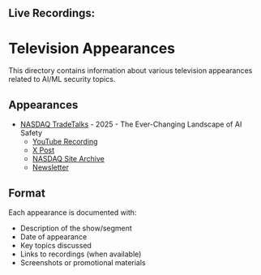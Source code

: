 ## Live Recordings:

# Television Appearances

This directory contains information about various television appearances related to AI/ML security topics.

## Appearances

- [NASDAQ TradeTalks](./nasdaq-tradetalks/README.md) - 2025 - The Ever-Changing Landscape of AI Safety
  - [YouTube Recording](https://www.youtube.com/watch?v=kWJyrbWsRNk)
  - [X Post](https://x.com/TradeTalks/status/1910011018417152209)
  - [NASDAQ Site Archive](https://www.nasdaq.com/tradetalks)
  - [Newsletter](https://nd.nasdaq.com/index.php/email/emailWebview?email=MzAzLVFLTS00NjMAAAGZvtyL08Ia-vzz6UkWW2Cy1pxd4KKA_IB971Vv4isec8ZPn9Yn4zf6SN6GDxFLlqHXhOeIcraIZ1_20-X0JHaPFQJAiOmMFrvSAw)

## Format

Each appearance is documented with:
- Description of the show/segment
- Date of appearance
- Key topics discussed
- Links to recordings (when available)
- Screenshots or promotional materials
